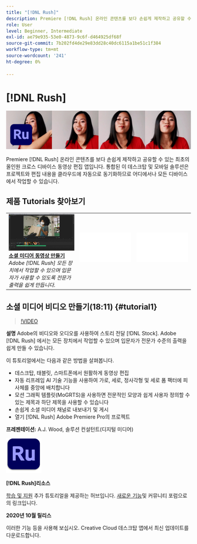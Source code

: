 ```yaml
---
title: "[!DNL Rush]"
description: Premiere [!DNL Rush] 온라인 콘텐츠를 보다 손쉽게 제작하고 공유할 수 있는 최초의 올인원 크로스 디바이스 동영상 편집 앱입니다
role: User
level: Beginner, Intermediate
exl-id: ae79e935-53e0-4873-9c6f-d464925df68f
source-git-commit: 7b202fd4de29e83dd28c40dc6115a1be51c1f384
workflow-type: tm+mt
source-wordcount: '241'
ht-degree: 0%

---
```


# [!DNL Rush]

![튜토리얼 메인 이미지](../assets/Rush.jpg)

Premiere [!DNL Rush] 온라인 콘텐츠를 보다 손쉽게 제작하고 공유할 수 있는 최초의 올인원 크로스 디바이스 동영상 편집 앱입니다. 통합된 이 데스크탑 및 모바일 솔루션은 프로젝트와 편집 내용을 클라우드에 자동으로 동기화하므로 어디에서나 모든 디바이스에서 작업할 수 있습니다.

## 제품 Tutorials 찾아보기

<table style="table-layout:fixed">
<tr>
 <td>
   <a href="rush.md#tutorial1">
      <img alt="소셜 미디어 동영상 만들기" src="../assets/rush_socialMediaAd_wood_thumbnail.jpg" />
   </a>
    <div>
   <a href="rush.md#tutorial1"><strong>소셜 미디어 동영상 만들기</strong></a>
    </div>
    <em>Adobe [!DNL Rush] 모든 장치에서 작업할 수 있으며 입문자가 사용할 수 있도록 전문가 출력을 쉽게 만듭니다.</em>
    <br>
  </td>
  <td>
    <img alt="스페이서" src="../assets/Whitespacer.png" />
    <div>
    <br>
  </td>
  <td>
    <img alt="스페이서" src="../assets/Whitespacer.png" />
    <div>
    <br>
  </td>
</tr>
</table>

## 소셜 미디어 비디오 만들기(18:11) {#tutorial1}

>[!VIDEO](https://video.tv.adobe.com/v/326900?hidetitle=true)

**설명**
Adobe의 비디오와 오디오를 사용하여 스토리 전달 [!DNL Stock]. Adobe [!DNL Rush] 에서는 모든 장치에서 작업할 수 있으며 입문자가 전문가 수준의 출력을 쉽게 만들 수 있습니다.

이 튜토리얼에서는 다음과 같은 방법을 살펴봅니다.
* 데스크탑, 태블릿, 스마트폰에서 원활하게 동영상 편집
* 자동 리프레임 AI 기술 기능을 사용하여 가로, 세로, 정사각형 및 세로 폼 팩터에 피사체를 중앙에 배치합니다
* 모션 그래픽 템플릿(MoGRTS)을 사용하면 전문적인 모양과 쉽게 사용자 정의할 수 있는 제목과 하단 제목을 사용할 수 있습니다
* 손쉽게 소셜 미디어 채널로 내보내기 및 게시
* 열기 [!DNL Rush] Adobe Premiere Pro의 프로젝트

**프레젠테이션:**
A.J. Wood, 솔루션 컨설턴트(디지털 미디어)

![Rush 로고](../assets/ru_appicon_96.png)

**[!DNL Rush]리소스**

[학습 및 지원](https://helpx.adobe.com/support/premiere-rush.html) 추가 튜토리얼을 제공하는 허브입니다. [새로운 기능](https://helpx.adobe.com/premiere-rush/user-guide.html/premiere-rush/help/whats-new.ug.html)및 커뮤니티 포럼으로의 링크입니다.

**2020년 10월 릴리스**

이러한 기능 등을 사용해 보십시오. Creative Cloud 데스크탑 앱에서 최신 업데이트를 다운로드합니다.
